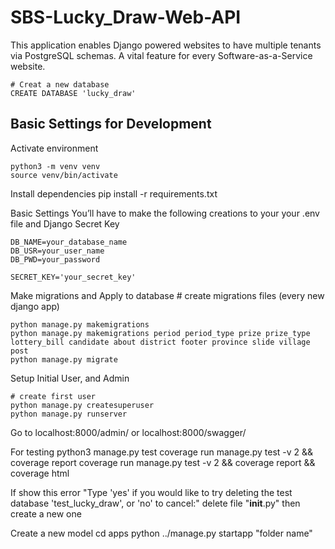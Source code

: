 # SBS-Lucky_Draw-Web-API

This application enables Django powered websites to have multiple tenants via PostgreSQL schemas. A vital feature for every Software-as-a-Service website.

    # Creat a new database
    CREATE DATABASE 'lucky_draw'

## Basic Settings for Development

Activate environment

    python3 -m venv venv
    source venv/bin/activate

Install dependencies
pip install -r requirements.txt

Basic Settings
You’ll have to make the following creations to your your .env file
and Django Secret Key

    DB_NAME=your_database_name
    DB_USR=your_user_name
    DB_PWD=your_password

    SECRET_KEY='your_secret_key'

Make migrations and Apply to database # create migrations files (every new django app)

    python manage.py makemigrations
    python manage.py makemigrations period period_type prize prize_type lottery_bill candidate about district footer province slide village post
    python manage.py migrate

Setup Initial User, and Admin

    # create first user
    python manage.py createsuperuser
    python manage.py runserver

Go to
localhost:8000/admin/ or localhost:8000/swagger/

For testing
python3 manage.py test
coverage run manage.py test -v 2 && coverage report
coverage run manage.py test -v 2 && coverage report && coverage html

If show this error "Type 'yes' if you would like to try deleting the test database 'test_lucky_draw', or 'no' to cancel:"
delete file "**init**.py" then create a new one

Create a new model
cd apps
python ../manage.py startapp "folder name"
